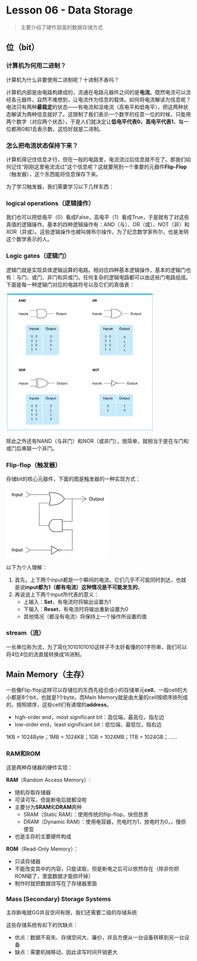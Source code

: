 # Lesson 06 - Data Storage

> 主要介绍了硬件层面的数据存储方式



## 位（bit）

### 计算机为何用二进制？

计算机为什么非要使用二进制呢？十进制不香吗？

计算机内部是由电路构建成的，流通在电路元器件之间的是**电流**。既然电流可以流经各元器件，自然不难想到，让电流作为信息的载体。如何将电流解读为信息呢？电流只有两种**最稳定**的状态——有电流和没电流（高电平和低电平），把这两种状态解读为两种信息就好了。这限制了我们表示一个数字的任意一位的时候，只能用两个数字（对应两个状态），于是人们就决定让**低电平代表0、高电平代表1**，每一位都用0和1去表示数，这恰好就是二进制。



### 怎么把电流状态保持下来？

计算机得记住信息才行，但在一般的电路里，电流流过后信息就不在了。那我们如何记住“刚刚这里电流流过”这个信息呢？这就要用到一个重要的元器件**Flip-Flop**（触发器），这个东西能将信息保存下来。



为了学习触发器，我们需要学习以下几样东西：

### logical operations（逻辑操作）

我们也可以把低电平（0）看成False，高电平（1）看成True，于是就有了对这些真值的逻辑操作。基本的四种逻辑操作有：AND（与）、OR（或）、NOT（非）和XOR（异或）。这些逻辑操作也被叫做布尔操作，为了纪念数学家布尔，也是发明这个数学表示的人。



### Logic gates（逻辑门）

逻辑门就是实现具体逻辑运算的电路。相对应四种基本逻辑操作，基本的逻辑门也有：与门、或门、非门和异或门。任何复杂的逻辑电路都可以由这些门电路组成。下面是每一种逻辑门对应的电路符号以及它们的真值表：

<img src="./imgs/L06_1.png" alt="L06_1" style="zoom:67%;" />

除此之外还有NAND（与非门）和NOR（或非门），很简单，就相当于是在与门和或门后串联一个非门。



### Flip-flop（触发器）

存储bit的核心元器件，下面的图是触发器的一种实现方式：

<img src="./imgs/L06_2.png" alt="L06_2" style="zoom:50%;" />

以下为个人理解：

1. 首先，上下两个input都是一个瞬间的电流，它们几乎不可能同时到达，也就是说**input都为1（都有电流）这种情况是不可能发生的**。
2. 再说说上下两个input所代表的意义：
   - 上输入：**Set**，有电流时将输出设置为1
   - 下输入：**Reset**，有电流时将输出重新设置为0
   - 其他情况（都没有电流）将保持上一个操作所设置的值



### stream（流）

一长串位称为流，为了简化1010101010这样子不太好看懂的01字符串，我们可以将4位4位的流直接转换成16进制。



## Main Memory（主存）

一些像Flip-flop这样可以存储位的东西先组合成小的存储单元**cell**，一般cell的大小都是8个bit，也就是1个byte。而Main Memory就是由大量的cell按顺序排列成的，按照顺序，这些cell们有递增的**address**。

- high-order end，most significant bit：高位端，最高位，指左边
- low-order end，least significant bit：低位端，最低位，指右边

1KB = 1024Byte；1MB = 1024KB；1GB = 1024MB；1TB = 1024GB；……



### RAM和ROM

这是两种存储器的硬件实现：

**RAM**（Random Access Memory）: 

- 随机存取存储器
- 可读可写，但是断电后就都没啦
- 主要分为**SRAM**和**DRAM**两种
  - SRAM（Static RAM）：使用传统的flip-flop，快但昂贵
  - DRAM（Dynamic RAM）：使用电容器，充电时为1，放电时为0，，慢但便宜
- 也是主存的主要硬件构成

**ROM**（Read-Only Memory）：

- 只读存储器
- 不能改变其中的内容，只能读取，但是断电之后可以依然存在（除非你把ROM砸了，里面数据才能损坏掉）
- 制作时就把数据烧写在了存储器里面



### Mass (Secondary) Storage Systems

主存断电就GG并且空间有限，我们还需要二级的存储系统

这些存储系统有如下的优缺点：

- 优点：数据不易失、存储空间大、廉价，并且方便从一台设备转移到另一台设备
- 缺点：需要机械移动，因此读写时间开销更大